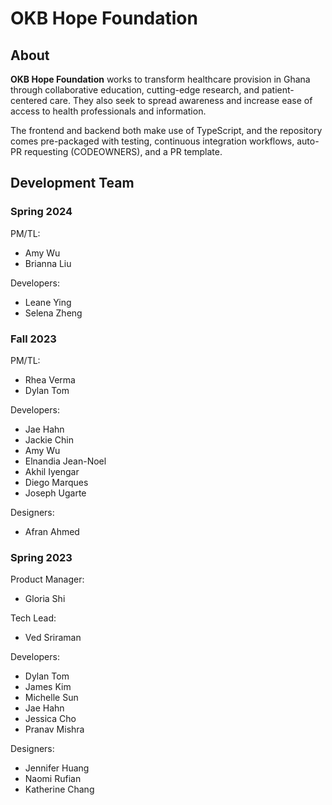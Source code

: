 # OKB Hope Foundation

## About
**OKB Hope Foundation** works to transform healthcare provision in Ghana through collaborative education, cutting-edge research, and patient-centered care. They also seek to spread awareness and increase ease of access to health professionals and information.

The frontend and backend both make use of TypeScript, and the repository comes pre-packaged with testing, continuous integration workflows, auto-PR requesting (CODEOWNERS), and a PR template.


## Development Team

### Spring 2024
PM/TL:
+ Amy Wu
+ Brianna Liu

Developers:
+ Leane Ying
+ Selena Zheng

### Fall 2023
PM/TL:
+ Rhea Verma
+ Dylan Tom

Developers:
+ Jae Hahn
+ Jackie Chin
+ Amy Wu
+ Elnandia Jean-Noel
+ Akhil Iyengar
+ Diego Marques
+ Joseph Ugarte

Designers:
+ Afran Ahmed

### Spring 2023
Product Manager:
+ Gloria Shi

Tech Lead:
+ Ved Sriraman

Developers:
+ Dylan Tom
+ James Kim
+ Michelle Sun
+ Jae Hahn
+ Jessica Cho
+ Pranav Mishra

Designers:
+ Jennifer Huang
+ Naomi Rufian
+ Katherine Chang
